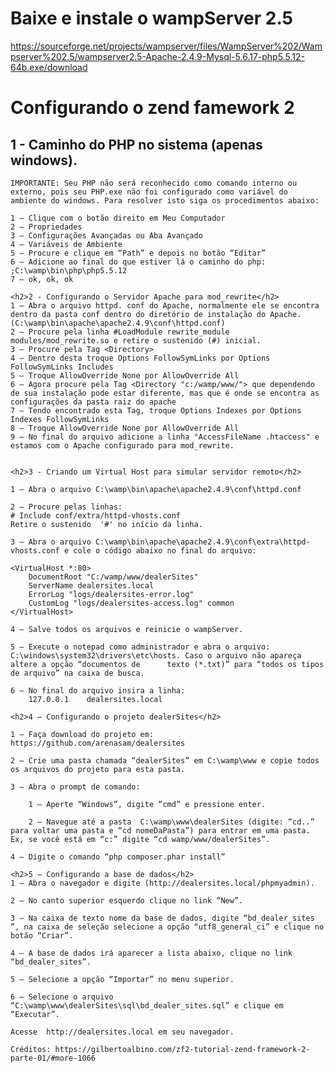 <h1>Baixe e instale o wampServer 2.5</h1>


https://sourceforge.net/projects/wampserver/files/WampServer%202/Wampserver%202.5/wampserver2.5-Apache-2.4.9-Mysql-5.6.17-php5.5.12-64b.exe/download


<h1>Configurando o zend famework 2</h1>
	<h2>1 - Caminho do PHP no sistema (apenas windows).</h2>	
	
	IMPORTANTE: Seu PHP não será reconhecido como comando interno ou externo, pois seu PHP.exe não foi configurado como variável do ambiente do windows. Para resolver isto siga os procedimentos abaixo:
	
	1 – Clique com o botão direito em Meu Computador
	2 – Propriedades
	3 – Configurações Avançadas ou Aba Avançado
	4 – Variáveis de Ambiente
	5 – Procure e clique em “Path” e depois no botão “Editar”
	6 – Adicione ao final do que estiver lá o caminho do php: ;C:\wamp\bin\php\php5.5.12
	7 – ok, ok, ok

	<h2>2 - Configurando o Servidor Apache para mod_rewrite</h2>
	1 – Abra o arquivo httpd. conf do Apache, normalmente ele se encontra dentro da pasta conf dentro do diretório de instalação do Apache. (C:\wamp\bin\apache\apache2.4.9\conf\httpd.conf)
	2 – Procure pela linha #LoadModule rewrite_module modules/mod_rewrite.so e retire o sustenido (#) inicial.
	3 – Procure pela Tag <Directory>
	4 – Dentro desta troque Options FollowSymLinks por Options FollowSymLinks Includes
	5 – Troque AllowOverride None por AllowOverride All
	6 – Agora procure pela Tag <Directory "c:/wamp/www/"> que dependendo de sua instalação pode estar diferente, mas que é onde se encontra as configurações da pasta raiz do apache
	7 – Tendo encontrado esta Tag, troque Options Indexes por Options Indexes FollowSymLinks
	8 – Troque AllowOverride None por AllowOverride All
	9 – No final do arquivo adicione a linha "AccessFileName .htaccess" e estamos com o Apache configurado para mod_rewrite.


	<h2>3 - Criando um Virtual Host para simular servidor remoto</h2>
	
	1 – Abra o arquivo C:\wamp\bin\apache\apache2.4.9\conf\httpd.conf
	
	2 – Procure pelas linhas: 
	# Include conf/extra/httpd-vhosts.conf
	Retire o sustenido  '#' no início da linha.

	3 – Abra o arquivo C:\wamp\bin\apache\apache2.4.9\conf\extra\httpd-vhosts.conf e cole o código abaixo no final do arquivo: 
	
	<VirtualHost *:80>
	    DocumentRoot "C:/wamp/www/dealerSites"
	    ServerName dealersites.local
	    ErrorLog "logs/dealersites-error.log"
	    CustomLog "logs/dealersites-access.log" common
	</VirtualHost>

	4 – Salve todos os arquivos e reinicie o wampServer.

	5 – Execute o notepad como administrador e abra o arquivo: C:\windows\system32\drivers\etc\hosts. Caso o arquivo não apareça altere a opção “documentos de 		texto (*.txt)” para “todos os tipos de arquivo” na caixa de busca. 
	
	6 – No final do arquivo insira a linha: 
		127.0.0.1    dealersites.local
	
	<h2>4 – Configurando o projeto dealerSites</h2>
	
	1 – Faça download do projeto em:
	https://github.com/arenasam/dealersites
	
	2 – Crie uma pasta chamada “dealerSites” em C:\wamp\www e copie todos os arquivos do projeto para esta pasta.
	
	3 – Abra o prompt de comando:
		
		1 – Aperte “Windows”, digite “cmd” e pressione enter.
		
		2 – Navegue até a pasta  C:\wamp\www\dealerSites (digite: “cd..” para voltar uma pasta e “cd nomeDaPasta”) para entrar em uma pasta. Ex, se você está em “c:” digite “cd wamp/www/dealerSites”.
		
	4 – Digite o comando “php composer.phar install”

	<h2>5 – Configurando a base de dados</h2>
	1 – Abra o navegador e digite (http://dealersites.local/phpmyadmin).
	
	2 – No canto superior esquerdo clique no link “New”.
	
	3 – Na caixa de texto nome da base de dados, digite “bd_dealer_sites ”, na caixa de seleção selecione a opção “utf8_general_ci” e clique no botão “Criar”.
	
	4 – A base de dados irá aparecer a lista abaixo, clique no link “bd_dealer_sites”.
	
	5 – Selecione a opção “Importar” no menu superior.
	
	6 – Selecione o arquivo “C:\wamp\www\dealerSites\sql\bd_dealer_sites.sql” e clique em “Executar”.

	Acesse  http://dealersites.local em seu navegador.

	Créditos: https://gilbertoalbino.com/zf2-tutorial-zend-framework-2-parte-01/#more-1066
